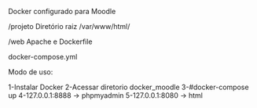 Docker configurado para Moodle

/projeto
Diretório raiz /var/www/html/

/web
Apache e Dockerfile

docker-compose.yml

Modo de uso:

1-Instalar Docker
2-Acessar diretorio docker_moodle
3-#docker-compose up
4-127.0.0.1:8888 -> phpmyadmin
5-127.0.0.1:8080 -> html



